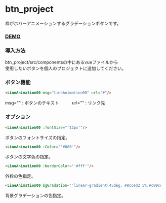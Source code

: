# btn_project
枠がホバーアニメーションするグラデーションボタンです。  

### [DEMO](https://sakaihisae.github.io/btn_project/)

### 導入方法
btn_project/src/componentsの中にあるvueファイルから  
使用したいボタンを個人のプロジェクトに追加してください。

### ボタン機能
```html
<LineAnimation00 msg="lineAnimation00" url="#"/>
```
msg="" : ボタンのテキスト　　　url="" : リンク先  

### オプション
```html
<LineAnimation00 :fontSize="'12px'"/>
```
ボタンのフォントサイズの指定。

```html
<LineAnimation00 :Color="'#000'"/>
```
ボタンの文字色の指定。

```html
<LineAnimation00 :borderColor="'#fff'"/>
```
外枠の色指定。

```html
<LineAnimation00 bgGradation="'linear-gradient(45deg, #8cced2 5%,#c09cdd 45%, #ecbeca 95%)'"/>
```
背景グラデーションの色指定。
